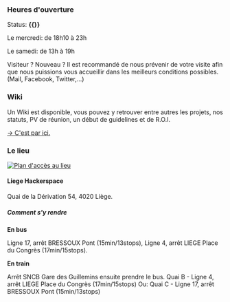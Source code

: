 ### Heures d'ouverture
Status: **{{<space-status>}}**

Le mercredi: de 18h10 à 23h

Le samedi: de 13h à 19h

Visiteur ? Nouveau ? Il est recommandé de nous prévenir de votre visite afin que nous
puissions vous accueillir dans les meilleurs conditions possibles. (Mail, Facebook, Twitter,...)

### Wiki

Un Wiki est disponible, vous pouvez y retrouver entre autres les projets, nos statuts, PV de réunion, un début de guidelines et de R.O.I.

[→ C'est par ici.](https://wiki.liegehacker.space)

### Le lieu
[![Plan d'accès au lieu](./dist/images/map.jpg)](https://www.openstreetmap.org/?mlat=50.64189&mlon=5.59001#map=19/50.64189/5.59001&layers=N)

#### Liege Hackerspace

Quai de la Dérivation 54, 4020 Liège.

##### Comment s'y rendre

**En bus**

Ligne 17, arrêt BRESSOUX Pont (15min/13stops),
Ligne 4, arrêt LIEGE Place du Congrès (17min/15stops).

**En train**

Arrêt SNCB Gare des Guillemins ensuite prendre le bus.
Quai B - Ligne 4, arrêt LIEGE Place du Congrès (17min/15stops)
Ou: Quai C - Ligne 17, arrêt BRESSOUX Pont (15min/13stops)
